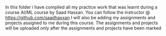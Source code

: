 In this folder i have compiled all my practice work that was learnt during a course AI/ML course by Saad Hassan.
You can follow the instructor @ https://github.com/saadhaxxan
I will also be adding my assignments and projects assigned to me during this course. The assignments and projects will be uploaded only after the assignments and projects have been marked
